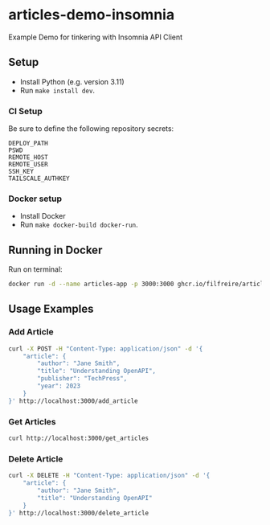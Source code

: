 # articles-demo-insomnia

Example Demo for tinkering with Insomnia API Client

## Setup

- Install Python (e.g. version 3.11)
- Run `make install dev`.

### CI Setup

Be sure to define the following repository secrets:

```plaintext
DEPLOY_PATH
PSWD
REMOTE_HOST
REMOTE_USER
SSH_KEY
TAILSCALE_AUTHKEY
```

### Docker setup

- Install Docker
- Run `make docker-build docker-run`.

## Running in Docker

Run on terminal:

```bash
docker run -d --name articles-app -p 3000:3000 ghcr.io/filfreire/articles-demo-insomnia:latest
```

## Usage Examples

### Add Article

```bash
curl -X POST -H "Content-Type: application/json" -d '{
    "article": {
        "author": "Jane Smith",
        "title": "Understanding OpenAPI",
        "publisher": "TechPress",
        "year": 2023
    }
}' http://localhost:3000/add_article
```

### Get Articles

```bash
curl http://localhost:3000/get_articles
```

### Delete Article

```bash
curl -X DELETE -H "Content-Type: application/json" -d '{
    "article": {
        "author": "Jane Smith",
        "title": "Understanding OpenAPI"
    }
}' http://localhost:3000/delete_article
```
